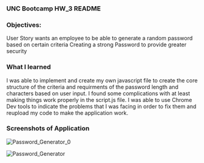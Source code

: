 ### UNC Bootcamp HW_3 README ###

### Objectives:
User Story wants an employee to be able to generate a random password based on certain criteria Creating a strong Password to provide greater security

### What I learned
I was able to implement and create my own javascript file to create the core structure of the criteria and requirments of the password length and characters based on user input. I found some complications with at least making things work properly in the script.js file. I was able to use Chrome Dev tools to indicate the problems that I was facing in order to fix them and reupload my code to make the application work.

### Screenshots of Application

![Password_Generator_0](https://user-images.githubusercontent.com/41960292/104819231-20e12a80-57fa-11eb-89c1-4eb5e7bab124.PNG)

![Password_Generator](https://user-images.githubusercontent.com/41960292/104819251-466e3400-57fa-11eb-8417-7632f75b95c6.PNG)


